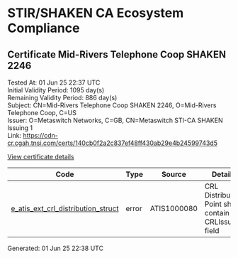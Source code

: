 # STIR/SHAKEN CA Ecosystem Compliance

## Certificate Mid-Rivers Telephone Coop SHAKEN 2246

Tested At: 01 Jun 25 22:37 UTC\
Initial Validity Period: 1095 day(s)\
Remaining Validity Period: 886 day(s)\
Subject: CN=Mid-Rivers Telephone Coop SHAKEN 2246, O=Mid-Rivers Telephone Coop, C=US\
Issuer: O=Metaswitch Networks, C=GB, CN=Metaswitch STI-CA SHAKEN Issuing 1\
Link: https://cdn-cr.cgah.tnsi.com/certs/140cb0f2a2c837ef48ff430ab29e4b24599743d5

[View certificate details](https://x509.io/?cert=MIIClDCCAjmgAwIBAgIQV1PrI%2Bb0NttxPu04stvmHTAKBggqhkjOPQQDAjBYMSswKQYDVQQDDCJNZXRhc3dpdGNoIFNUSS1DQSBTSEFLRU4gSXNzdWluZyAxMQswCQYDVQQGEwJHQjEcMBoGA1UECgwTTWV0YXN3aXRjaCBOZXR3b3JrczAeFw0yNDExMDQxMTM3MTdaFw0yNzExMDQxMTM3MTdaMGExCzAJBgNVBAYTAlVTMSIwIAYDVQQKDBlNaWQtUml2ZXJzIFRlbGVwaG9uZSBDb29wMS4wLAYDVQQDDCVNaWQtUml2ZXJzIFRlbGVwaG9uZSBDb29wIFNIQUtFTiAyMjQ2MFkwEwYHKoZIzj0CAQYIKoZIzj0DAQcDQgAErHUpOrwEUSaSkakwPkM9BwgqNf5Fj8yc27lPyMX7GIReVKFxvJsBMyXofwSKnf7kx96pDzuzHPVgIxTMOm0ibqOB2zCB2DAMBgNVHRMBAf8EAjAAMA4GA1UdDwEB%2FwQEAwIHgDAWBggrBgEFBQcBGgQKMAigBhYEMjI0NjBHBgNVHR8EQDA%2BMDygOqA4hjZodHRwczovL2F1dGhlbnRpY2F0ZS1hcGkuaWNvbmVjdGl2LmNvbS9kb3dubG9hZC92MS9jcmwwFwYDVR0gBBAwDjAMBgpghkgBhv8JAQEEMB0GA1UdDgQWBBRN9jouPdGnxEt%2FwOG1ES5mFtU6IDAfBgNVHSMEGDAWgBTNHqcAEBDaMh1pGjnV0kYLLDyH1jAKBggqhkjOPQQDAgNJADBGAiEA4ZYGqJDwU171Yg8dx9dpS2IA6tdEVGh8wnUqriXVRqECIQC7lhmYcyYvQudozNpKMqfuFESZ4B8PHxXXKqo46P5OWg%3D%3D)

| Code | Type | Source | Details |
|------|------|--------|---------|
| [e_atis_ext_crl_distribution_struct](../../ISSUES/e_atis_ext_crl_distribution_struct/README.md) | error | ATIS1000080 | CRL Distribution Point shall contain a CRLIssuer field |


Generated: 01 Jun 25 22:38 UTC